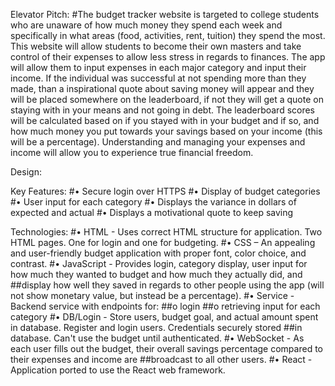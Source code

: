 Elevator Pitch: 
#The budget tracker website is targeted to college students who are unaware of how much money they spend each week and specifically in what areas (food, activities, rent, tuition) they spend the most. This website will allow students to become their own masters and take control of their expenses to allow less stress in regards to finances. The app will allow them to input expenses in each major category and input their income. If the individual was successful at not spending more than they made, than a inspirational quote about saving money will appear and they will be placed somewhere on the leaderboard, if not they will get a quote on staying with in your means and not going in debt. The leaderboard scores will be calculated based on if you stayed with in your budget and if so, and how much money you put towards your savings based on your income (this will be a percentage). Understanding and managing your expenses and income will allow you to experience true financial freedom.

Design:

		 	 	 


Key Features:
#•	Secure login over HTTPS
#•	Display of budget categories
#•	User input for each category
#•	Displays the variance in dollars of expected and actual
#•	Displays a motivational quote to keep saving


Technologies:
#•	HTML - Uses correct HTML structure for application. Two HTML pages. One for login and one for budgeting. 
#•	CSS – An appealing and user-friendly budget application with proper font, color choice, and contrast. 
#•	JavaScript - Provides login, category display, user input for how much they wanted to budget and how much they actually did, and ##display how well they saved in regards to other people using the app (will not show monetary value, but instead be a percentage).
#•	Service - Backend service with endpoints for:
    ##o	login
    ##o	retrieving input for each category
#•	DB/Login - Store users, budget goal, and actual amount spent in database. Register and login users. Credentials securely stored ##in database. Can't use the budget until authenticated.
#•	WebSocket - As each user fills out the budget, their overall savings percentage compared to their expenses and income are ##broadcast to all other users.
#•	React - Application ported to use the React web framework.

